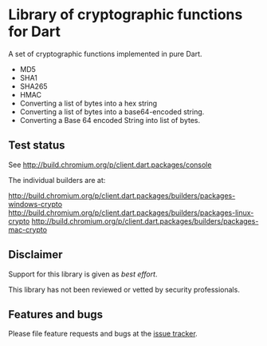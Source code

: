# Library of cryptographic functions for Dart

A set of cryptographic functions implemented in pure Dart.

* MD5
* SHA1
* SHA265
* HMAC
* Converting a list of bytes into a hex string
* Converting a list of bytes into a base64-encoded string.
* Converting a Base 64 encoded String into list of bytes.

## Test status

See http://build.chromium.org/p/client.dart.packages/console

The individual builders are at:

http://build.chromium.org/p/client.dart.packages/builders/packages-windows-crypto
http://build.chromium.org/p/client.dart.packages/builders/packages-linux-crypto
http://build.chromium.org/p/client.dart.packages/builders/packages-mac-crypto

## Disclaimer

Support for this library is given as _best effort_.

This library has not been reviewed or vetted by security professionals.

## Features and bugs

Please file feature requests and bugs at the [issue tracker][tracker].

[tracker]: https://github.com/dart-lang/crypto/issues
